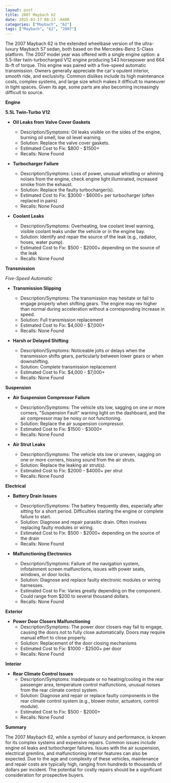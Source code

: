 ```yaml
---
layout: post
title: 2007 Maybach 62
date: 2025-03-17 08:23 -0400
categories: ["Maybach", "62"]
tags: ["Maybach", "62", "2007"]
---
```

The 2007 Maybach 62 is the extended wheelbase version of the ultra-luxury Maybach 57 sedan, both based on the Mercedes-Benz S-Class platform. The 2007 model year was offered with a single engine option: a 5.5-liter twin-turbocharged V12 engine producing 543 horsepower and 664 lb-ft of torque. This engine was paired with a five-speed automatic transmission. Owners generally appreciate the car's opulent interior, smooth ride, and exclusivity. Common dislikes include its high maintenance costs, complex systems, and large size which makes it difficult to maneuver in tight spaces. Given its age, some parts are also becoming increasingly difficult to source.

**Engine**

**5.5L Twin-Turbo V12**

*   **Oil Leaks from Valve Cover Gaskets**
    *   Description/Symptoms: Oil leaks visible on the sides of the engine, burning oil smell, low oil level warning.
    *   Solution: Replace the valve cover gaskets.
    *   Estimated Cost to Fix: $800 - $1500+
    *   Recalls: None Found

*   **Turbocharger Failure**
    *   Description/Symptoms: Loss of power, unusual whistling or whining noises from the engine, check engine light illuminated, increased smoke from the exhaust.
    *   Solution: Replace the faulty turbocharger(s).
    *   Estimated Cost to Fix: $3000 - $6000+ per turbocharger (often replaced in pairs)
    *   Recalls: None Found

*   **Coolant Leaks**
    *   Description/Symptoms: Overheating, low coolant level warning, visible coolant leaks under the vehicle or in the engine bay.
    *   Solution: Identify and repair the source of the leak (e.g., radiator, hoses, water pump).
    *   Estimated Cost to Fix: $500 - $2000+ depending on the source of the leak
    *   Recalls: None Found

**Transmission**

*Five-Speed Automatic*

*   **Transmission Slipping**
    *   Description/Symptoms: The transmission may hesitate or fail to engage properly when shifting gears. The engine may rev higher than normal during acceleration without a corresponding increase in speed.
    *   Solution: Full transmission replacement
    *   Estimated Cost to Fix: $4,000 - $7,000+
    *   Recalls: None Found

*   **Harsh or Delayed Shifting**
    *   Description/Symptoms: Noticeable jolts or delays when the transmission shifts gears, particularly between lower gears or when downshifting.
    *   Solution: Complete transmission replacement
    *   Estimated Cost to Fix: $4,000 - $7,000+
    *   Recalls: None Found

**Suspension**

*   **Air Suspension Compressor Failure**
    *   Description/Symptoms: The vehicle sits low, sagging on one or more corners, "Suspension Fault" warning light on the dashboard, and the air compressor may be noisy or not functioning.
    *   Solution: Replace the air suspension compressor.
    *   Estimated Cost to Fix: $1500 - $3000+
    *   Recalls: None Found

*   **Air Strut Leaks**
    *   Description/Symptoms: The vehicle sits low or uneven, sagging on one or more corners, hissing sound from the air struts.
    *   Solution: Replace the leaking air strut(s).
    *   Estimated Cost to Fix: $2000 - $4000+ per strut
    *   Recalls: None Found

**Electrical**

*   **Battery Drain Issues**
    *   Description/Symptoms: The battery frequently dies, especially after sitting for a short period. Difficulties starting the engine or complete failure to start.
    *   Solution: Diagnose and repair parasitic drain. Often involves replacing faulty modules or wiring.
    *   Estimated Cost to Fix: $500 - $2000+ depending on the source of the drain
    *   Recalls: None Found

*   **Malfunctioning Electronics**
    *   Description/Symptoms: Failure of the navigation system, infotainment screen malfunctions, issues with power seats, windows, or door locks.
    *   Solution: Diagnose and replace faulty electronic modules or wiring harnesses.
    *   Estimated Cost to Fix: Varies greatly depending on the component. Could range from $200 to several thousand dollars.
    *   Recalls: None Found

**Exterior**

*   **Power Door Closers Malfunctioning**
    *   Description/Symptoms: The power door closers may fail to engage, causing the doors not to fully close automatically. Doors may require manual effort to close properly.
    *   Solution: Replacement of the door closing mechanisms
    *   Estimated Cost to Fix: $1000 - $2500+ per door
    *   Recalls: None Found

**Interior**

*   **Rear Climate Control Issues**
    *   Description/Symptoms: Inadequate or no heating/cooling in the rear passenger area, temperature control malfunctions, unusual noises from the rear climate control system.
    *   Solution: Diagnose and repair or replace faulty components in the rear climate control system (e.g., blower motor, actuators, control module).
    *   Estimated Cost to Fix: $500 - $2000+
    *   Recalls: None Found

**Summary**

The 2007 Maybach 62, while a symbol of luxury and performance, is known for its complex systems and expensive repairs. Common issues include engine oil leaks and turbocharger failures. Issues with the air suspension, electrical gremlins, and malfunctioning interior features can also be expected. Due to the age and complexity of these vehicles, maintenance and repair costs are typically high, ranging from hundreds to thousands of dollars per incident. The potential for costly repairs should be a significant consideration for prospective buyers.

